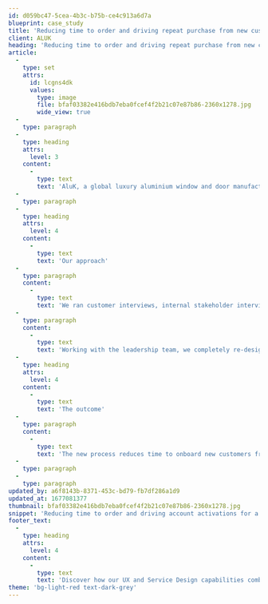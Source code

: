 ```yaml
---
id: d059bc47-5cea-4b3c-b75b-ce4c913a6d7a
blueprint: case_study
title: 'Reducing time to order and driving repeat purchase from new customers'
client: ALUK
heading: 'Reducing time to order and driving repeat purchase from new customers'
article:
  -
    type: set
    attrs:
      id: lcgns4dk
      values:
        type: image
        file: bfaf03382e416bdb7eba0fcef4f2b21c07e87b86-2360x1278.jpg
        wide_view: true
  -
    type: paragraph
  -
    type: heading
    attrs:
      level: 3
    content:
      -
        type: text
        text: 'AluK, a global luxury aluminium window and door manufacturer, asked us to improve the onboarding experience of new customers from enquiry through to delivery, with the objective of reducing time to purchase, improving internal efficiency and driving repeat business and loyalty.'
  -
    type: paragraph
  -
    type: heading
    attrs:
      level: 4
    content:
      -
        type: text
        text: 'Our approach'
  -
    type: paragraph
    content:
      -
        type: text
        text: 'We ran customer interviews, internal stakeholder interviews and built a map of the existing onboarding experience, whilst also documenting the complete internal processes, systems and staff that was required to make the experience happen.'
  -
    type: paragraph
    content:
      -
        type: text
        text: 'Working with the leadership team, we completely re-designed the customer experience to feel highly responsive, personal and effortless. We then re-engineered the organisational structure and processes to enable the new experience, by automating due diligence checks, digitising contracts, removing bottlenecks and empowering teams to deliver results.'
  -
    type: heading
    attrs:
      level: 4
    content:
      -
        type: text
        text: 'The outcome'
  -
    type: paragraph
    content:
      -
        type: text
        text: 'The new process reduces time to onboard new customers from 10 days to 24 hours, and reduces internal touchpoints by 50%, freeing up time to surprise and delight customers with exceptional service.'
  -
    type: paragraph
  -
    type: paragraph
updated_by: a6f8143b-8371-453c-bd79-fb7df286a1d9
updated_at: 1677081377
thumbnail: bfaf03382e416bdb7eba0fcef4f2b21c07e87b86-2360x1278.jpg
snippet: 'Reducing time to order and driving account activations for a multinational manufacturer'
footer_text:
  -
    type: heading
    attrs:
      level: 4
    content:
      -
        type: text
        text: 'Discover how our UX and Service Design capabilities combine to invent better customer journeys.'
theme: 'bg-light-red text-dark-grey'
---
```


